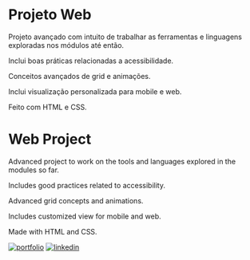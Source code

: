 
# Projeto Web 

Projeto avançado com intuito de trabalhar as ferramentas e linguagens exploradas nos módulos até então.

Inclui boas práticas relacionadas a acessibilidade.

Conceitos avançados de grid e animações.

Inclui visualização personalizada para mobile e web.

Feito com HTML e CSS.

# Web Project 

Advanced project to work on the tools and languages explored in the modules so far.

Includes good practices related to accessibility.

Advanced grid concepts and animations.

Includes customized view for mobile and web.

Made with HTML and CSS.



[![portfolio](https://img.shields.io/badge/my_portfolio-000?style=for-the-badge&logo=ko-fi&logoColor=white)](https://github.com/thpgoncalves)
[![linkedin](https://img.shields.io/badge/linkedin-0A66C2?style=for-the-badge&logo=linkedin&logoColor=white)](https://www.linkedin.com/in/thiago-pereira-goncalves/)


